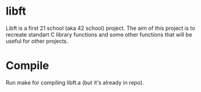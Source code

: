 # libft

Libft is a first 21 school (aka 42 school) project. The aim of this project is to recreate standart C library functions and some other functions that will be useful for other projects.

# Compile
Run make for compiling libft.a (but it's already in repo).
